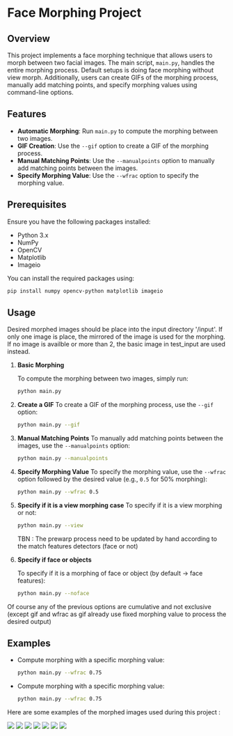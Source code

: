 # Face Morphing Project

## Overview

This project implements a face morphing technique that allows users to morph between two facial images. The main script, `main.py`, handles the entire morphing process. Default setups is doing face morphing without view morph. Additionally, users can create GIFs of the morphing process, manually add matching points, and specify morphing values using command-line options.

## Features

- **Automatic Morphing**: Run `main.py` to compute the morphing between two images.
- **GIF Creation**: Use the `--gif` option to create a GIF of the morphing process.
- **Manual Matching Points**: Use the `--manualpoints` option to manually add matching points between the images.
- **Specify Morphing Value**: Use the `--wfrac` option to specify the morphing value.

## Prerequisites

Ensure you have the following packages installed:
- Python 3.x
- NumPy
- OpenCV
- Matplotlib
- Imageio

You can install the required packages using:
```sh
pip install numpy opencv-python matplotlib imageio 
```

## Usage

Desired morphed images should be place into the input directory '/input'. If only one image is place, the mirrored of the image is used for the morphing. If no image is availble or more than 2, the basic image in test_input are used instead.

1. **Basic Morphing**

   To compute the morphing between two images, simply run:
   ```sh
   python main.py
   ```

2. **Create a GIF**
   To create a GIF of the morphing process, use the `--gif` option:
   ```sh
   python main.py --gif
   ```

3. **Manual Matching Points**
   To manually add matching points between the images, use the `--manualpoints` option:
   ```sh
   python main.py --manualpoints
   ```

4. **Specify Morphing Value**
   To specify the morphing value, use the `--wfrac` option followed by the desired value (e.g., `0.5` for 50% morphing):
   ```sh
   python main.py --wfrac 0.5
   ```
5. **Specify if it is a view morphing case**
   To specify if it is a view morphing or not:
	```sh
   python main.py --view
   ```
   TBN : The prewarp process need to be updated by hand according to the match features detectors (face or not)

6. **Specify  if face or objects**

   To specify if it is a morphing of face or object (by default -> face features):
	```sh
   python main.py --noface
   ```

Of course any of the previous options are cumulative and not exclusive (except gif and wfrac as gif already use fixed morphing value to process the desired output)

## Examples

- Compute morphing with a specific morphing value:
  ```sh
  python main.py --wfrac 0.75 
  ```
- Compute morphing with a specific morphing value:
  ```sh
  python main.py --wfrac 0.75 
  ``` 

Here are some examples of the morphed images used during this project :


![](gif_examples/bus.gif)
![](gif_examples/einsteinfull.gif)
![](gif_examples/emma.gif)
![](gif_examples/joconde.gif)
![](gif_examples/joconde_face.gif)
![](gif_examples/joconde_hair.gif)
![](gif_examples/OpenheimmerGosling.gif)